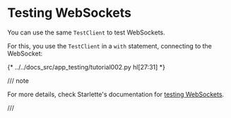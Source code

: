 # Testing WebSockets

You can use the same `TestClient` to test WebSockets.

For this, you use the `TestClient` in a `with` statement, connecting to the WebSocket:

{* ../../docs_src/app_testing/tutorial002.py hl[27:31] *}

/// note

For more details, check Starlette's documentation for <a href="https://www.starlette.io/testclient/#testing-websocket-sessions" class="external-link" target="_blank">testing WebSockets</a>.

///

